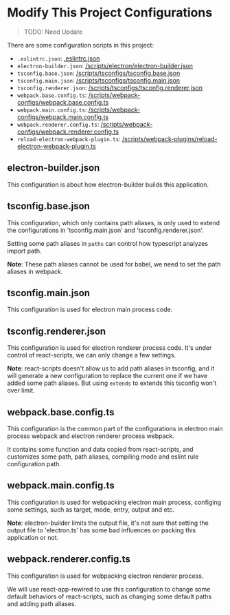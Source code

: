 # Modify This Project Configurations

> TODO: Need Update

There are some configuration scripts in this project:
- `.eslintrc.json`: [.eslintrc.json](../.eslintrc.json)
- `electron-builder.json`: [/scripts/electron/electron-builder.json](../scripts/electron/electron-builder.json)
- `tsconfig.base.json`: [/scripts/tsconfigs/tsconfig.base.json](../scripts/tsconfigs/tsconfig.base.json)
- `tsconfig.main.json`: [/scripts/tsconfigs/tsconfig.main.json](../scripts/tsconfigs/tsconfig.main.json)
- `tsconfig.renderer.json`: [/scripts/tsconfigs/tsconfig.renderer.json](../scripts/tsconfigs/tsconfig.renderer.json)
- `webpack.base.config.ts`: [/scripts/webpack-configs/webpack.base.config.ts](../scripts/webpack-configs/webpack.base.config.ts)
- `webpack.main.config.ts`: [/scripts/webpack-configs/webpack.main.config.ts](../scripts/webpack-configs/webpack.main.config.ts)
- `webpack.renderer.config.ts`: [/scripts/webpack-configs/webpack.renderer.config.ts](../scripts/webpack-configs/webpack.renderer.config.ts)
- `reload-electron-webpack-plugin.ts`: [/scripts/webpack-plugins/reload-electron-webpack-plugin.ts](../scripts/webpack-plugins/reload-electron-webpack-plugin.ts)

## electron-builder.json

This configuration is about how electron-builder builds this application.

<!-- TODO -->

## tsconfig.base.json

This configuration, which only contains path aliases, is only used to extend the configurations in 'tsconfig.main.json' and 'tsconfig.renderer.json'.

Setting some path aliases in `paths` can control how typescript analyzes import path.

**Note**: These path aliases cannot be used for babel, we need to set the path aliases in webpack.

## tsconfig.main.json

This configuration is used for electron main process code.

## tsconfig.renderer.json

This configuration is used for electron renderer process code. It's under control of react-scripts, we can only change a few settings.

**Note**: react-scripts doesn't allow us to add path aliases in tsconfig, and it will generate a new configuration to replace the current one if we have added some path aliases. But using `extends` to extends this tsconfig won't over limit.

## webpack.base.config.ts

This configuration is the common part of the configurations in electron main process webpack and electron renderer process webpack.

It contains some function and data copied from react-scripts, and customizes some path, path aliases, compiling mode and eslint rule configuration path.

## webpack.main.config.ts

This configuration is used for webpacking electron main process, configing some settings, such as target, mode, entry, output and etc.

**Note**: electron-builder limits the output file, it's not sure that setting the output file to 'electron.ts' has some bad influences on packing this application or not.

## webpack.renderer.config.ts

This configuration is used for webpacking electron renderer process.

We will use react-app-rewired to use this configuration to change some default behaviors of react-scripts, such as changing some default paths and adding path aliases.

